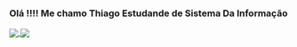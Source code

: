 ### Olá !!!!  Me chamo Thiago Estudande de Sistema Da Informação


<a href="https://github.com/thiagodsilva/github-readme-stats">
  <img align="center" src="https://github-readme-stats.vercel.app/api/pin/?username=thiagodsilva&repo=github-readme-stats" />
</a>
<a href="https://github.com/thiagodsilva/convoychat">
  <img align="center" src="https://github-readme-stats.vercel.app/api/pin/?username=thiagodsilva&repo=convoychat" />
</a>

<!--
**thiagodsilva/thiagodsilva** is a ✨ _special_ ✨ repository because its `README.md` (this file) appears on your GitHub profile.

Here are some ideas to get you started:

- 🔭 I’m currently working on ...
- 🌱 I’m currently learning ...
- 👯 I’m looking to collaborate on ...
- 🤔 I’m looking for help with ...
- 💬 Ask me about ...
- 📫 How to reach me: ...
- 😄 Pronouns: ...
- ⚡ Fun fact: ...
-->
